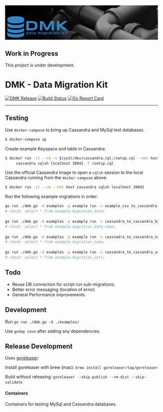 ![Data Migration Kit](dmk-mast.jpg)


## Work in Progress

This project is under development.

# DMK - Data Migration Kit

[![DMK Release](https://img.shields.io/github/release/cjimti/migration-kit.svg)](https://github.com/cjimti/dmk/releases)
[![Build Status](https://travis-ci.org/cjimti/migration-kit.svg?branch=master)](https://travis-ci.org/cjimti/migration-kit)
[![Go Report Card](https://goreportcard.com/badge/github.com/cjimti/dmk)](https://goreportcard.com/report/github.com/cjimti/dmk)

-------

## Testing

Use `docker-compose` to bring up Cassandra and MySql test databases.

```bash
$ docker-compose up
```

Create example Keyspace and table in Cassandra:

```bash
$ docker run -it --rm -v $(pwd)/dev/cassandra.cql:/setup.cql --net host \
     cassandra cqlsh localhost 39042 -f /setup.cql
```

Use the official Cassandra image to open a `cqlsh` session to
the local Cassandra running from the `docker-compose` above.

```bash
$ docker run -it --rm --net host cassandra cqlsh localhost 39042
```

Run the following example migrations in order:

```bash
go run ./dmk.go -d examples -p example run -v example_csv_to_cassandra
# check: select * from example.migration_data;

go run ./dmk.go -d examples -p example run -v cassandra_to_cassandra_by_name example
# check: select * from example.migration_data_name;

go run ./dmk.go -d examples -p example run -v cassnadra_to_cassandra_name_lookup example
# check: select * from example.migration_name; 

go run ./dmk.go -d examples -p example run -v cassandra_to_cassandra_using_collector example
# check: select * from example.migration_sets;


```
## Todo

- Reuse DB connection for script run sub-migrations.
- Better error messaging (location of error)
- General Performance improvements.

## Development

Run `go run ./dmk.go -d ./examples/`

Use `godep save` after adding any dependencies.

## Release Development

Uses [goreleaser](https://goreleaser.com):

Install goreleaser with brew (mac):
`brew install goreleaser/tap/goreleaser`

Build without releasing:
`goreleaser --skip-publish --rm-dist --skip-validate`

#### Containers

Containers for testing MySql and Cassandra databases.

